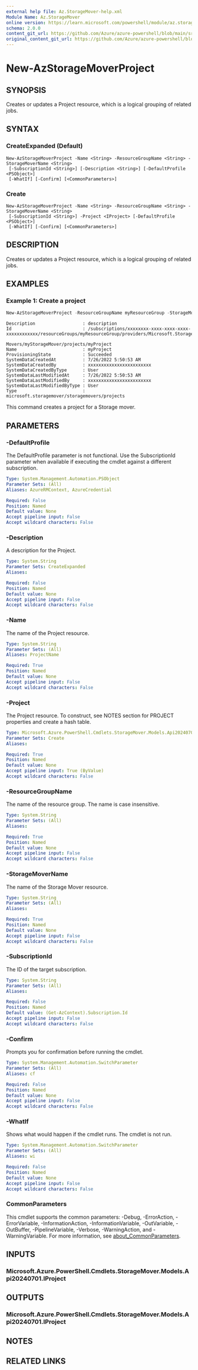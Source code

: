 ```yaml
---
external help file: Az.StorageMover-help.xml
Module Name: Az.StorageMover
online version: https://learn.microsoft.com/powershell/module/az.storagemover/new-azstoragemoverproject
schema: 2.0.0
content_git_url: https://github.com/Azure/azure-powershell/blob/main/src/StorageMover/StorageMover/help/New-AzStorageMoverProject.md
original_content_git_url: https://github.com/Azure/azure-powershell/blob/main/src/StorageMover/StorageMover/help/New-AzStorageMoverProject.md
---
```


# New-AzStorageMoverProject

## SYNOPSIS
Creates or updates a Project resource, which is a logical grouping of related jobs.

## SYNTAX

### CreateExpanded (Default)
```
New-AzStorageMoverProject -Name <String> -ResourceGroupName <String> -StorageMoverName <String>
 [-SubscriptionId <String>] [-Description <String>] [-DefaultProfile <PSObject>]
 [-WhatIf] [-Confirm] [<CommonParameters>]
```

### Create
```
New-AzStorageMoverProject -Name <String> -ResourceGroupName <String> -StorageMoverName <String>
 [-SubscriptionId <String>] -Project <IProject> [-DefaultProfile <PSObject>]
 [-WhatIf] [-Confirm] [<CommonParameters>]
```

## DESCRIPTION
Creates or updates a Project resource, which is a logical grouping of related jobs.

## EXAMPLES

### Example 1: Create a project
```powershell
New-AzStorageMoverProject -ResourceGroupName myResourceGroup -StorageMoverName myStorageMover -Name myProject -Description "description"
```

```output
Description                  : description
Id                           : /subscriptions/xxxxxxxx-xxxx-xxxx-xxxx-xxxxxxxxxxxx/resourceGroups/myResourceGroup/providers/Microsoft.StorageMover/storage
                               Movers/myStorageMover/projects/myProject
Name                         : myProject
ProvisioningState            : Succeeded
SystemDataCreatedAt          : 7/26/2022 5:50:53 AM
SystemDataCreatedBy          : xxxxxxxxxxxxxxxxxxxxxxxx
SystemDataCreatedByType      : User
SystemDataLastModifiedAt     : 7/26/2022 5:50:53 AM
SystemDataLastModifiedBy     : xxxxxxxxxxxxxxxxxxxxxxxx
SystemDataLastModifiedByType : User
Type                         : microsoft.storagemover/storagemovers/projects
```

This command creates a project for a Storage mover.

## PARAMETERS

### -DefaultProfile
The DefaultProfile parameter is not functional.
Use the SubscriptionId parameter when available if executing the cmdlet against a different subscription.

```yaml
Type: System.Management.Automation.PSObject
Parameter Sets: (All)
Aliases: AzureRMContext, AzureCredential

Required: False
Position: Named
Default value: None
Accept pipeline input: False
Accept wildcard characters: False
```

### -Description
A description for the Project.

```yaml
Type: System.String
Parameter Sets: CreateExpanded
Aliases:

Required: False
Position: Named
Default value: None
Accept pipeline input: False
Accept wildcard characters: False
```

### -Name
The name of the Project resource.

```yaml
Type: System.String
Parameter Sets: (All)
Aliases: ProjectName

Required: True
Position: Named
Default value: None
Accept pipeline input: False
Accept wildcard characters: False
```

### -Project
The Project resource.
To construct, see NOTES section for PROJECT properties and create a hash table.

```yaml
Type: Microsoft.Azure.PowerShell.Cmdlets.StorageMover.Models.Api20240701.IProject
Parameter Sets: Create
Aliases:

Required: True
Position: Named
Default value: None
Accept pipeline input: True (ByValue)
Accept wildcard characters: False
```

### -ResourceGroupName
The name of the resource group.
The name is case insensitive.

```yaml
Type: System.String
Parameter Sets: (All)
Aliases:

Required: True
Position: Named
Default value: None
Accept pipeline input: False
Accept wildcard characters: False
```

### -StorageMoverName
The name of the Storage Mover resource.

```yaml
Type: System.String
Parameter Sets: (All)
Aliases:

Required: True
Position: Named
Default value: None
Accept pipeline input: False
Accept wildcard characters: False
```

### -SubscriptionId
The ID of the target subscription.

```yaml
Type: System.String
Parameter Sets: (All)
Aliases:

Required: False
Position: Named
Default value: (Get-AzContext).Subscription.Id
Accept pipeline input: False
Accept wildcard characters: False
```

### -Confirm
Prompts you for confirmation before running the cmdlet.

```yaml
Type: System.Management.Automation.SwitchParameter
Parameter Sets: (All)
Aliases: cf

Required: False
Position: Named
Default value: None
Accept pipeline input: False
Accept wildcard characters: False
```

### -WhatIf
Shows what would happen if the cmdlet runs.
The cmdlet is not run.

```yaml
Type: System.Management.Automation.SwitchParameter
Parameter Sets: (All)
Aliases: wi

Required: False
Position: Named
Default value: None
Accept pipeline input: False
Accept wildcard characters: False
```

### CommonParameters
This cmdlet supports the common parameters: -Debug, -ErrorAction, -ErrorVariable, -InformationAction, -InformationVariable, -OutVariable, -OutBuffer, -PipelineVariable, -Verbose, -WarningAction, and -WarningVariable. For more information, see [about_CommonParameters](http://go.microsoft.com/fwlink/?LinkID=113216).

## INPUTS

### Microsoft.Azure.PowerShell.Cmdlets.StorageMover.Models.Api20240701.IProject

## OUTPUTS

### Microsoft.Azure.PowerShell.Cmdlets.StorageMover.Models.Api20240701.IProject

## NOTES

## RELATED LINKS
